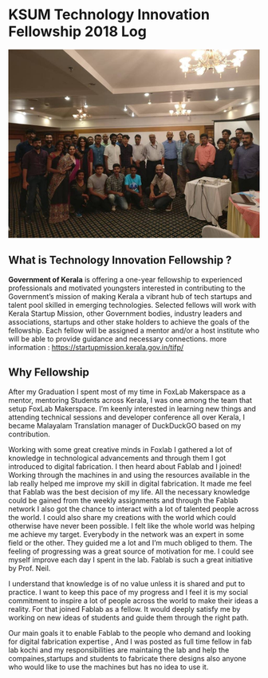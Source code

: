 # KSUM Technology Innovation Fellowship 2018 Log 

<img src="/res/img/FirstInductionProgram.jpg" alt="Fellowship Induction Programme">

<h2> What is Technology Innovation Fellowship ? </h2>

<b>Government of Kerala</b> is offering a one-year fellowship to experienced professionals and motivated youngsters interested in contributing to the Government’s mission of making Kerala a vibrant hub of tech startups and talent pool skilled in emerging technologies. Selected fellows will work with Kerala Startup Mission, other Government bodies, industry leaders and associations, startups and other stake holders to achieve the goals of the fellowship. Each fellow will be assigned a mentor and/or a host institute who will be able to provide guidance and necessary connections. more information : https://startupmission.kerala.gov.in/tifp/

<h2>Why Fellowship </h2>

After my Graduation I spent most of my time in FoxLab Makerspace as a mentor, mentoring Students across Kerala, I was one among the team that setup FoxLab Makerspace. I’m keenly interested in learning new things and attending technical sessions and developer conference all over Kerala, I became Malayalam Translation manager of DuckDuckGO based on my contribution.

Working with some great creative minds in Foxlab I gathered a lot of knowledge in technological advancements and through them I got introduced to digital fabrication. I then heard about Fablab and I joined! Working through the machines in and using the resources available in the lab really helped me improve my skill in digital fabrication. It made me feel that Fablab was the best decision of my life. All the necessary knowledge could be gained from the weekly assignments and through the Fablab network I also got the chance to interact with a lot of talented people across the world. I could also share my creations with the world which could otherwise have never been possible. I felt like the whole world was helping me achieve my target. Everybody in the network was an expert in some field or the other. They guided me a lot and I’m much obliged to them. The feeling of progressing was a great source of motivation for me. I could see myself improve each day I spent in the lab. Fablab is such a great initiative by Prof. Neil.

I understand that knowledge is of no value unless it is shared and put to practice. I want to keep this pace of my progress and I feel it is my social commitment to inspire a lot of people across the world to make their ideas a reality. For that joined Fablab as a fellow. It would deeply satisfy me by working on new ideas of students and guide them through the right path.

Our main goals it to enable Fablab to the people who demand and looking for digital fabrication expertise , And I was posted as full time fellow in fab lab kochi and my responsibilities are maintaing the lab and help the compaines,startups and students to fabricate there designs also anyone who would like to use the machines but has no idea to use it.



